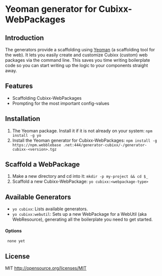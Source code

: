 # Yeoman generator for Cubixx-WebPackages


## Introduction
The generators provide a scaffolding using [Yeoman](http://yeoman.io) (a scaffolding tool for the web). 
It lets you easily create and customize Cubixx (custom) web packages via the command line. This saves you time writing boilerplate code so you can start writing up the logic to your components straight away.

## Features
* Scaffolding Cubixx-WebPackages
* Prompting for the most important config-values


## Installation

1. The Yeoman package. Install it if it is not already on your system: `npm install -g yo`
2. Install the Yeoman generator for Cubixx-WebPackages: `npm install -g https://npm.webblebase
.net:444/generator-cubixx/-/generator-cubixx-<version>.tgz`

## Scaffold a WebPackage

1. Make a new directory and cd into it: `mkdir -p my-project && cd $_`
2. Scaffold a new Cubixx-WebPackage: `yo cubixx:<webpackage-type>`

## Available Generators
* `yo cubixx`: Lists available generators.
* `yo cubixx:webutil`: Sets up a new WebPackage for a WebUtil (aka WebResource), generating all the boilerplate you 
need to get started.


#### Options

```
 none yet
``` 

## License
MIT <http://opensource.org/licenses/MIT>
